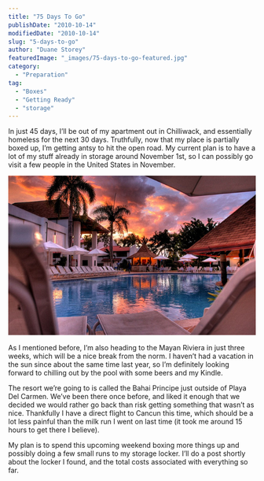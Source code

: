 ```yaml
---
title: "75 Days To Go"
publishDate: "2010-10-14"
modifiedDate: "2010-10-14"
slug: "5-days-to-go"
author: "Duane Storey"
featuredImage: "_images/75-days-to-go-featured.jpg"
category:
  - "Preparation"
tag:
  - "Boxes"
  - "Getting Ready"
  - "storage"
---
```


In just 45 days, I’ll be out of my apartment out in Chilliwack, and essentially homeless for the next 30 days. Truthfully, now that my place is partially boxed up, I’m getting antsy to hit the open road. My current plan is to have a lot of my stuff already in storage around November 1st, so I can possibly go visit a few people in the United States in November.

[![](_images/75-days-to-go-1.jpg "Caribbean")](http://www.migratorynerd.com/wordpress/wp-content/uploads/2010/10/1270344623_78202175be_z.jpg)

As I mentioned before, I’m also heading to the Mayan Riviera in just three weeks, which will be a nice break from the norm. I haven’t had a vacation in the sun since about the same time last year, so I’m definitely looking forward to chilling out by the pool with some beers and my Kindle.

The resort we’re going to is called the Bahai Principe just outside of Playa Del Carmen. We’ve been there once before, and liked it enough that we decided we would rather go back than risk getting something that wasn’t as nice. Thankfully I have a direct flight to Cancun this time, which should be a lot less painful than the milk run I went on last time (it took me around 15 hours to get there I believe).

My plan is to spend this upcoming weekend boxing more things up and possibly doing a few small runs to my storage locker. I’ll do a post shortly about the locker I found, and the total costs associated with everything so far.